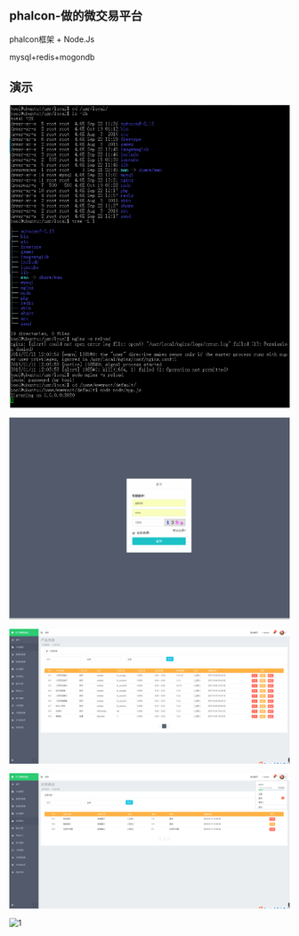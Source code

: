 ## phalcon-做的微交易平台

phalcon框架 + Node.Js

mysql+redis+mogondb


## 演示

![1](./demo/1.png)

![1](./demo/2.png)

![1](./demo/3.png)

![1](./demo/4.png)

![1](./demo5.png)

